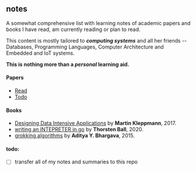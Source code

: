 ## notes

A somewhat comprehensive list with learning notes of academic papers and books I have read, am currently reading or plan to read.  

This content is mostly tailored to ***computing systems*** and all her friends -- Databases, Programming Languages, Computer Architecture and Embedded and IoT systems.

**This is nothing more than a _personal_ learning aid.**

#### Papers
* [Read](papers%20I%20have%20read.md)
* [Todo](todo.md)

#### Books
* [Designing Data Intensive Applications](books/Designing%20Data%20Intensive%20Application.md) by **Martin Kleppmann**, 2017.
* [writing an INTEPRETER in go](books/writing%20an%20INTERPRETER%20in%20go.md) by **Thorsten Ball**, 2020.
* [grokking algorithms](books/Grokking%20Algorithms.md) by **Aditya Y. Bhargava**, 2015.

#### todo:
- [ ] transfer all of my notes and summaries to this repo 

<!-- Inspired by [jeffrey-xiao](https://github.com/jeffrey-xiao/papers), [keyvanakbary](https://github.com/keyvanakbary/learning-notes) and [hellerve](https://github.com/hellerve/ptolemy) -->

